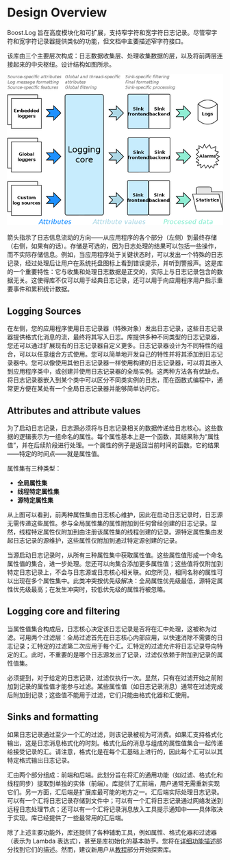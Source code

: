 # Design Overview

Boost.Log 旨在高度模块化和可扩展，支持窄字符和宽字符日志记录。尽管窄字符和宽字符记录器提供类似的功能，但文档中主要描述窄字符接口。

该库由三个主要层次构成：日志数据收集层、处理收集数据的层，以及将前两层连接起来的中央枢纽。设计结构如图所示。

![](figure/Design.png)

箭头指示了日志信息流动的方向——从应用程序的各个部分（左侧）到最终存储（右侧，如果有的话）。存储是可选的，因为日志处理的结果可以包括一些操作，而不实际存储信息。例如，当应用程序处于关键状态时，可以发出一个特殊的日志记录，经过处理后让用户在系统托盘图标上看到错误提示，并听到警报声。这是库的一个重要特性：它与收集和处理日志数据是正交的，实际上与日志记录包含的数据无关。这使得库不仅可以用于经典日志记录，还可以用于向应用程序用户指示重要事件和累积统计数据。

## Logging Sources

在左侧，您的应用程序使用日志记录器（特殊对象）发出日志记录，这些日志记录器提供格式化消息的流，最终将其写入日志。库提供多种不同类型的日志记录器，您还可以通过扩展现有的日志记录器自定义更多。日志记录器设计为不同特性的组合，可以以任意组合方式使用。您可以简单地开发自己的特性并将其添加到日志记录器中。您可以像使用其他日志记录器一样使用构建的日志记录器，可以将其嵌入到应用程序类中，或创建并使用日志记录器的全局实例。这两种方法各有优缺点。将日志记录器嵌入到某个类中可以区分不同类实例的日志，而在函数式编程中，通常更方便在某处有一个全局日志记录器并能够简单访问它。

## Attributes and attribute values

为了启动日志记录，日志源必须将与日志记录相关的数据传递给日志核心。这些数据的逻辑表示为一组命名的属性。每个属性基本上是一个函数，其结果称为“属性值”，并在后续阶段进行处理。一个属性的例子是返回当前时间的函数。它的结果——特定的时间点——就是属性值。

属性集有三种类型：

- **全局属性集**
- **线程特定属性集**
- **源特定属性集**

从上图可以看到，前两种属性集由日志核心维护，因此在启动日志记录时，日志源无需传递这些属性。参与全局属性集的属性附加到任何曾经创建的日志记录。显然，线程特定属性仅附加到由注册该属性集的线程创建的记录。源特定属性集由发起日志记录的源维护，这些属性仅附加到通过特定源创建的记录。

当源启动日志记录时，从所有三种属性集中获取属性值。这些属性值形成一个命名属性值的集合，进一步处理。您还可以向集合添加更多属性值；这些值将仅附加到特定日志记录上，不会与日志源或日志核心相关联。如您所见，相同名称的属性可以出现在多个属性集中。此类冲突按优先级解决：全局属性优先级最低，源特定属性优先级最高；在发生冲突时，较低优先级的属性将被忽略。

## Logging core and filtering

当属性值集合构成后，日志核心决定该日志记录是否将在汇中处理，这被称为过滤。可用两个过滤层：全局过滤首先在日志核心内部应用，以快速消除不需要的日志记录；汇特定的过滤第二次应用于每个汇。汇特定的过滤允许将日志记录导向特定的汇。此时，不重要的是哪个日志源发出了记录，过滤仅依赖于附加到记录的属性值集。

必须提到，对于给定的日志记录，过滤仅执行一次。显然，只有在过滤开始之前附加到记录的属性值才能参与过滤。某些属性值（如日志记录消息）通常在过滤完成后附加到记录；这些值不能用于过滤，它们只能由格式化器和汇使用。

## Sinks and formatting

如果日志记录通过至少一个汇的过滤，则该记录被视为可消费。如果汇支持格式化输出，这是日志消息格式化的时刻。格式化后的消息与组成的属性值集合一起传递给接受记录的汇。请注意，格式化是在每个汇基础上进行的，因此每个汇可以以其特定格式输出日志记录。

汇由两个部分组成：前端和后端。此划分旨在将汇的通用功能（如过滤、格式化和线程同步）提取到单独的实体（前端）。库提供了汇前端，用户通常无需重新实现它们。另一方面，汇后端是扩展库最可能的地方之一。汇后端实际处理日志记录。可以有一个汇将日志记录存储到文件中；可以有一个汇将日志记录通过网络发送到远程日志处理节点；还可以有一个汇将记录消息放入工具提示通知中——具体取决于实现。库已经提供了一些最常用的汇后端。

除了上述主要功能外，库还提供了各种辅助工具，例如属性、格式化器和过滤器（表示为 Lambda 表达式），甚至是库初始化的基本助手。您将在[详细功能描述](./detailed_features_description/core_facilities.md)部分找到它们的描述。然而，建议新用户从[教程](./tutorial/tutorial.md)部分开始探索库。